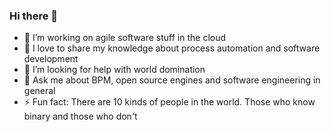 ### Hi there 👋

 - 🔭 I’m working on agile software stuff in the cloud
 - 🌱 I love to share my knowledge about process automation and software development
 - 🤔 I’m looking for help with world domination
 - 💬 Ask me about BPM, open source engines and software engineering in general
 - ⚡ Fun fact: There are 10 kinds of people in the world. Those who know binary and those who don't
